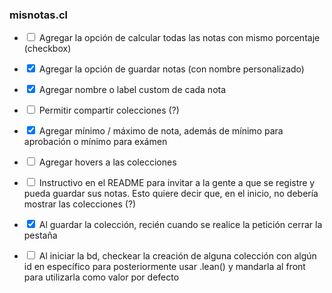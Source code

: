 ### misnotas.cl

- <input type="checkbox"> Agregar la opción de calcular todas las notas con mismo porcentaje (checkbox)

- <input type="checkbox" checked> Agregar la opción de guardar notas (con nombre personalizado)

- <input type="checkbox" checked> Agregar nombre o label custom de cada nota

- <input type="checkbox"> Permitir compartir colecciones (?)

- <input type="checkbox" checked> Agregar mínimo / máximo de nota, además de mínimo para aprobación o mínimo para exámen

- <input type="checkbox"> Agregar hovers a las colecciones

- <input type="checkbox"> Instructivo en el README para invitar a la gente a que se registre y pueda guardar sus notas. Esto quiere decir que, en el inicio, no debería mostrar las colecciones (?)

- <input type="checkbox" checked> Al guardar la colección, recién cuando se realice la petición cerrar la pestaña

- <input type="checkbox"> Al iniciar la bd, checkear la creación de alguna colección con algún id en específico para posteriormente usar .lean() y mandarla al front para utilizarla como valor por defecto
